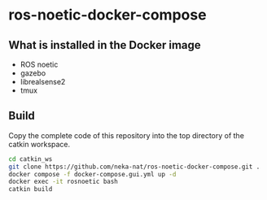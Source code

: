 #  ros-noetic-docker-compose

## What is installed in the Docker image

* ROS noetic
* gazebo
* librealsense2
* tmux

## Build
Copy the complete code of this repository into the top directory of the catkin workspace.

```sh
cd catkin_ws
git clone https://github.com/neka-nat/ros-noetic-docker-compose.git .
docker compose -f docker-compose.gui.yml up -d
docker exec -it rosnoetic bash
catkin build
```

